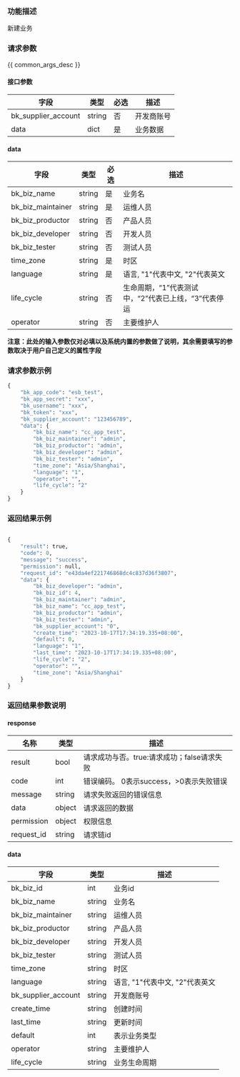 ### 功能描述

新建业务

### 请求参数

{{ common_args_desc }}

#### 接口参数

| 字段      |  类型      | 必选   |  描述      |
|-----------|------------|--------|------------|
| bk_supplier_account | string     | 否     | 开发商账号 |
| data           | dict    | 是     | 业务数据 |

#### data

| 字段      |  类型      | 必选   |  描述      |
|-----------|------------|--------|------------|
| bk_biz_name       |  string  | 是     | 业务名 |
| bk_biz_maintainer |  string  | 是     | 运维人员 |
| bk_biz_productor  |  string  | 否    | 产品人员 |
| bk_biz_developer  |  string  | 否    | 开发人员 |
| bk_biz_tester     |  string  | 否    | 测试人员 |
| time_zone         |  string  | 是     | 时区 |
| language          |  string  | 是     | 语言, "1"代表中文, "2"代表英文 |
| life_cycle | string | 否 | 生命周期，“1”代表测试中，“2”代表已上线，“3”代表停运 |
| operator            |string|否|主要维护人|
**注意：此处的输入参数仅对必填以及系统内置的参数做了说明，其余需要填写的参数取决于用户自己定义的属性字段**

### 请求参数示例

```python
{
    "bk_app_code": "esb_test",
    "bk_app_secret": "xxx",
    "bk_username": "xxx",
    "bk_token": "xxx",
    "bk_supplier_account": "123456789",
    "data": {
        "bk_biz_name": "cc_app_test",
        "bk_biz_maintainer": "admin",
        "bk_biz_productor": "admin",
        "bk_biz_developer": "admin",
        "bk_biz_tester": "admin",
        "time_zone": "Asia/Shanghai",
        "language": "1",
        "operator": "",
        "life_cycle": "2"
    }
}
```

### 返回结果示例

```python

{
    "result": true,
    "code": 0,
    "message": "success",
    "permission": null,
    "request_id": "e43da4ef221746868dc4c837d36f3807",
    "data": {
        "bk_biz_developer": "admin",
        "bk_biz_id": 4,
        "bk_biz_maintainer": "admin",
        "bk_biz_name": "cc_app_test",
        "bk_biz_productor": "admin",
        "bk_biz_tester": "admin",
        "bk_supplier_account": "0",
        "create_time": "2023-10-17T17:34:19.335+08:00",
        "default": 0,
        "language": "1",
        "last_time": "2023-10-17T17:34:19.335+08:00",
        "life_cycle": "2",
        "operator": "",
        "time_zone": "Asia/Shanghai"
    }
}
```
### 返回结果参数说明
#### response

| 名称    | 类型   | 描述                                    |
| ------- | ------ | ------------------------------------- |
| result  | bool   | 请求成功与否。true:请求成功；false请求失败 |
| code    | int    | 错误编码。 0表示success，>0表示失败错误    |
| message | string | 请求失败返回的错误信息                    |
| data    | object | 请求返回的数据                           |
| permission    | object | 权限信息    |
| request_id    | string | 请求链id    |

#### data
| 字段      | 类型      | 描述         |
|-----------|-----------|--------------|
| bk_biz_id | int | 业务id |
| bk_biz_name       |  string       | 业务名 |
| bk_biz_maintainer |  string       | 运维人员 |
| bk_biz_productor  |  string      | 产品人员 |
| bk_biz_developer  |  string      | 开发人员 |
| bk_biz_tester     |  string       | 测试人员 |
| time_zone         |  string       | 时区 |
| language          |  string      | 语言, "1"代表中文, "2"代表英文 |
| bk_supplier_account | string       | 开发商账号   |
| create_time         | string | 创建时间     |
| last_time           | string | 更新时间     |
|default | int | 表示业务类型 |
| operator | string | 主要维护人 |
|life_cycle|string|业务生命周期|